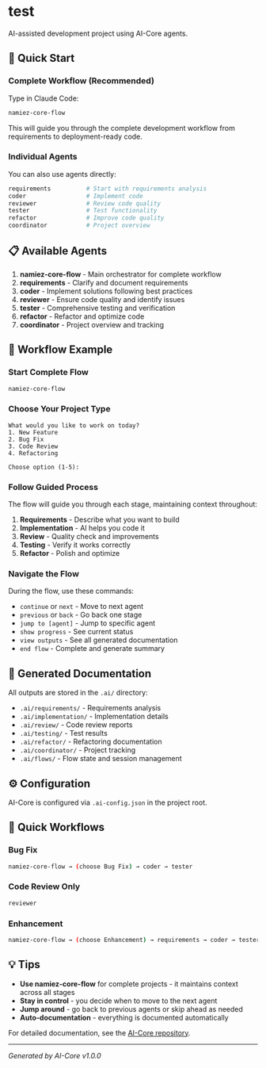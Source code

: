 # test

AI-assisted development project using AI-Core agents.

## 🚀 Quick Start

### Complete Workflow (Recommended)
Type in Claude Code:
```bash
namiez-core-flow
```

This will guide you through the complete development workflow from requirements to deployment-ready code.

### Individual Agents
You can also use agents directly:
```bash
requirements          # Start with requirements analysis
coder                 # Implement code
reviewer              # Review code quality
tester                # Test functionality
refactor              # Improve code quality
coordinator           # Project overview
```

## 📋 Available Agents

1. **namiez-core-flow** - Main orchestrator for complete workflow
2. **requirements** - Clarify and document requirements
3. **coder** - Implement solutions following best practices  
4. **reviewer** - Ensure code quality and identify issues
5. **tester** - Comprehensive testing and verification
6. **refactor** - Refactor and optimize code
7. **coordinator** - Project overview and tracking

## 🎯 Workflow Example

### Start Complete Flow
```bash
namiez-core-flow
```

### Choose Your Project Type
```
What would you like to work on today?
1. New Feature
2. Bug Fix
3. Code Review
4. Refactoring

Choose option (1-5):
```

### Follow Guided Process
The flow will guide you through each stage, maintaining context throughout:
1. **Requirements** - Describe what you want to build
2. **Implementation** - AI helps you code it
3. **Review** - Quality check and improvements
4. **Testing** - Verify it works correctly
5. **Refactor** - Polish and optimize

### Navigate the Flow
During the flow, use these commands:
- `continue` or `next` - Move to next agent
- `previous` or `back` - Go back one stage
- `jump to [agent]` - Jump to specific agent
- `show progress` - See current status
- `view outputs` - See all generated documentation
- `end flow` - Complete and generate summary

## 📁 Generated Documentation

All outputs are stored in the `.ai/` directory:

- `.ai/requirements/` - Requirements analysis
- `.ai/implementation/` - Implementation details
- `.ai/review/` - Code review reports  
- `.ai/testing/` - Test results
- `.ai/refactor/` - Refactoring documentation
- `.ai/coordinator/` - Project tracking
- `.ai/flows/` - Flow state and session management

## ⚙️ Configuration

AI-Core is configured via `.ai-config.json` in the project root.

## 🔄 Quick Workflows

### Bug Fix
```bash
namiez-core-flow → (choose Bug Fix) → coder → tester
```

### Code Review Only
```bash
reviewer
```

### Enhancement
```bash
namiez-core-flow → (choose Enhancement) → requirements → coder → tester
```

## 💡 Tips

- **Use namiez-core-flow** for complete projects - it maintains context across all stages
- **Stay in control** - you decide when to move to the next agent
- **Jump around** - go back to previous agents or skip ahead as needed
- **Auto-documentation** - everything is documented automatically

For detailed documentation, see the [AI-Core repository](https://github.com/nxhung2304e/namiez-core).

---

*Generated by AI-Core v1.0.0*
